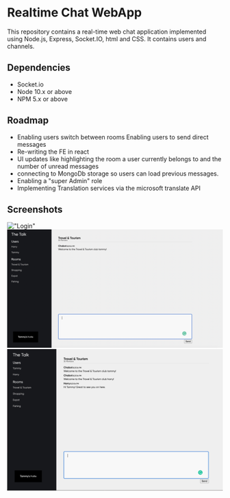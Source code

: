 # Realtime Chat WebApp

This repository contains a real-time web chat application implemented using Node.js, Express, Socket.IO, html and CSS. It contains users and channels.

## Dependencies
- Socket.io
- Node 10.x or above
- NPM 5.x or above

## Roadmap
* Enabling users switch between rooms
Enabling users to send direct messages
* Re-writing the FE in react
* UI updates like highlighting the room a user currently belongs to and the number of unread messages
* connecting to MongoDb storage so users can load previous messages.
* Enabling a "super Admin" role
* Implementing Translation services via the microsoft translate API 

## Screenshots
!["Login"](https://github.com/onebee9/resourceWall/blob/master/Docs/Login.png)
!["Chat screen - 1 user"](https://github.com/onebee9/chatapp/blob/master/Docs/1-User.png)
!["Chat screen"](https://github.com/onebee9/chatapp/blob/master/Docs/Multiple-Users.png)
